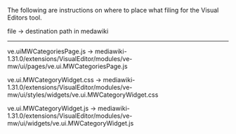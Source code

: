 The following are instructions on where to place what filing for the Visual Editors tool.

file -> destination path in medawiki

---

ve.uiMWCategoriesPage.js -> 
mediawiki-1.31.0/extensions/VisualEditor/modules/ve-mw/ui/pages/ve.ui.MWCategoriesPage.js

ve.ui.MWCategoryWidget.css ->
mediawiki-1.31.0/extensions/VisualEditor/modules/ve-mw/ui/styles/widgets/ve.ui.MWCategoryWidget.css

ve.ui.MWCategoryWidget.js ->
mediawiki-1.31.0/extensions/VisualEditor/modules/ve-mw/ui/widgets/ve.ui.MWCategoryWidget.js
